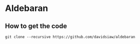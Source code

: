 # Aldebaran

## How to get the code

`git clone --recursive https://github.com/davidsiaw/aldebaran`

## 
